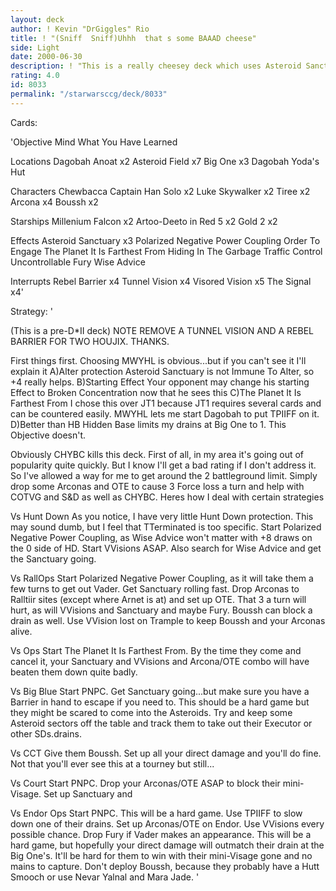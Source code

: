 ```yaml
---
layout: deck
author: ! Kevin "DrGiggles" Rio
title: ! "(Sniff  Sniff)Uhhh  that s some BAAAD cheese"
side: Light
date: 2000-06-30
description: ! "This is a really cheesey deck which uses Asteroid Sanctuary and a couple other forms of direct damage to chip away at the opponent. Not to mention it can get around CHYBC and Search & Destroy."
rating: 4.0
id: 8033
permalink: "/starwarsccg/deck/8033"
---
```

Cards: 

'Objective
Mind What You Have Learned

Locations
Dagobah
Anoat x2
Asteroid Field x7
Big One x3
Dagobah Yoda's Hut

Characters
Chewbacca
Captain Han Solo x2
Luke Skywalker x2
Tiree x2
Arcona x4
Boussh x2

Starships
Millenium Falcon x2
Artoo-Deeto in Red 5 x2
Gold 2 x2

Effects
Asteroid Sanctuary x3
Polarized Negative Power Coupling
Order To Engage
The Planet It Is Farthest From
Hiding In The Garbage
Traffic Control
Uncontrollable Fury
Wise Advice

Interrupts
Rebel Barrier x4
Tunnel Vision x4
Visored Vision x5
The Signal x4'

Strategy: '

(This is a pre-D*II deck)
NOTE REMOVE A TUNNEL VISION AND A REBEL BARRIER FOR TWO HOUJIX. THANKS.

First things first. Choosing MWYHL is obvious...but if you can't see it I'll explain it
A)Alter protection Asteroid Sanctuary is not Immune To Alter, so +4 really helps.
B)Starting Effect Your opponent may change his starting Effect to Broken Concentration now that he sees this
C)The Planet It Is Farthest From I chose this over JT1 because JT1 requires several cards and can be countered easily. MWYHL lets me start Dagobah to put TPIIFF on it.
D)Better than HB Hidden Base limits my drains at Big One to 1. This Objective doesn't.

Obviously CHYBC kills this deck. First of all, in my area it's going out of popularity quite quickly. But I know I'll get a bad rating if I don't address it. So I've allowed a way for me to get around the 2 battleground limit. Simply drop some Arconas and OTE to cause 3 Force loss a turn and help with COTVG and S&D as well as CHYBC. Heres how I deal with certain strategies

Vs Hunt Down As you notice, I have very little Hunt Down protection. This may sound dumb, but I feel that TTerminated is too specific. Start Polarized Negative Power Coupling, as Wise Advice won't matter with +8 draws on the 0 side of HD. Start VVisions ASAP. Also search for Wise Advice and get the Sanctuary going.

Vs RallOps Start Polarized Negative Power Coupling, as it will take them a few turns to get out Vader. Get Sanctuary rolling fast. Drop Arconas to Ralltiir sites (except where Arnet is at) and set up OTE. That 3 a turn will hurt, as will VVisions and Sanctuary and maybe Fury. Boussh can block a drain as well. Use VVision lost on Trample to keep Boussh and your Arconas alive.

Vs Ops Start The Planet It Is Farthest From. By the time they come and cancel it, your Sanctuary and VVisions and Arcona/OTE combo will have beaten them down quite badly.

Vs Big Blue Start PNPC. Get Sanctuary going...but make sure you have a Barrier in hand to escape if you need to. This should be a hard game but they might be scared to come into the Asteroids. Try and keep some Asteroid sectors off the table and track them to take out their Executor or other SDs.drains.

Vs CCT Give them Boussh. Set up all your direct damage and you'll do fine. Not that you'll ever see this at a tourney but still...

Vs Court Start PNPC. Drop your Arconas/OTE ASAP to block their mini-Visage. Set up Sanctuary and

Vs Endor Ops Start PNPC. This will be a hard game. Use TPIIFF to slow down one of their drains. Set up Arconas/OTE on Endor. Use VVisions every possible chance. Drop Fury if Vader makes an appearance. This will be a hard game, but hopefully your direct damage will outmatch their drain at the Big One's. It'll be hard for them to win with their mini-Visage gone and no mains to capture. Don't deploy Boussh, because they probably have a Hutt Smooch or use Nevar Yalnal and Mara Jade.
'
